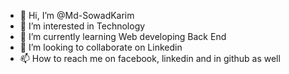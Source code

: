 - 👋 Hi, I’m @Md-SowadKarim
- 👀 I’m interested in Technology
- 🌱 I’m currently learning Web developing Back End
- 💞️ I’m looking to collaborate on Linkedin
- 📫 How to reach me on facebook, linkedin and in github as well

<!---
Md-SowadKarim/Md-SowadKarim is a ✨ special ✨ repository because its `README.md` (this file) appears on your GitHub profile.
You can click the Preview link to take a look at your changes.
--->
